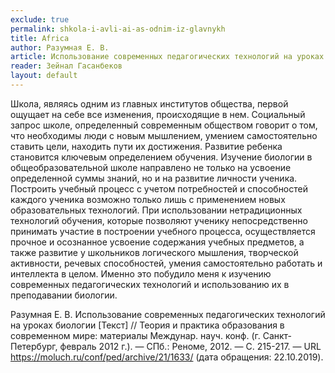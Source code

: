 ```yaml
---
exclude: true
permalink: shkola-i-avli-ai-as-odnim-iz-glavnykh
title: Africa
author: Разумная Е. В.
article: Использование современных педагогических технологий на уроках биологии
reader: Зейнал Гасанбеков
layout: default
---
```


Школа, являясь одним из главных институтов общества, первой ощущает на себе все изменения, происходящие в нем. Социальный запрос школе, определенный современным обществом говорит о том, что необходимы люди с новым мышлением, умением самостоятельно ставить цели, находить пути их достижения. Развитие ребенка становится ключевым определением обучения. Изучение биологии в общеобразовательной школе направлено не только на усвоение определенной суммы знаний, но и на развитие личности ученика. Построить учебный процесс с учетом потребностей и способностей каждого ученика возможно только лишь с применением новых образовательных технологий. При использовании нетрадиционных технологий обучения, которые позволяют ученику непосредственно принимать участие в построении учебного процесса, осуществляется прочное и осознанное усвоение содержания учебных предметов, а также развитие у школьников логического мышления, творческой активности, речевых способностей, умения самостоятельно работать и интеллекта в целом. Именно это побудило меня к изучению современных педагогических технологий и использованию их в преподавании биологии.

Разумная Е. В. Использование современных педагогических технологий на уроках биологии [Текст] // Теория и практика образования в современном мире: материалы Междунар. науч. конф. (г. Санкт-Петербург, февраль 2012 г.). — СПб.: Реноме, 2012. — С. 215-217. — URL https://moluch.ru/conf/ped/archive/21/1633/ (дата обращения: 22.10.2019).
